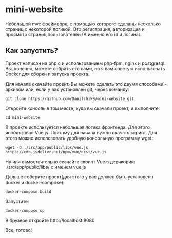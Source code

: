 mini-website
============

Небольшой mvc фреймворк, с помощью которого сделаны несколько страниц с некоторой логикой. Это регистрация, авторизация и просмотр страниц пользователей (А именно его id и логина).


Как запустить?
--------------

Проект написан на php с и использованием php-fpm, nginx и postgresql. Вы, конечно, можете собрать его сами, но я вам советую использовать Docker для сборки и запуска проекта.

Для начала скачайте проект. Вы можете сделать это двумя способами - архивом или, если у вас установлен git, через команду:

```
git clone https://github.com/DanilchikB/mini-website.git
```
Откройте консоль в том месте, куда вы скачали проект, и выполните:
```
cd mini-website
```


В проекте используется небольшая логика фронтенда. Для этого использован Vue.js.
Поэтому для начала нужно скачать скрипт. Для этого можно исполозовать удобную консольную программу wget:
```
wget -O ./src/app/public/libs/vue.js https://cdn.jsdelivr.net/npm/vue/dist/vue.js
```
Ну или самостоятельно скачайте скрипт Vue в дерикорию ./src/app/public/libs/ с именем vue.js

Дальше соберите проект(для этого у вас должен быть установелн docker и docker-compose):

```
docker-compose build
```
Запустите:

```
docker-compose up
```
В брузере откройте http://localhost:8080

Все, готово!



